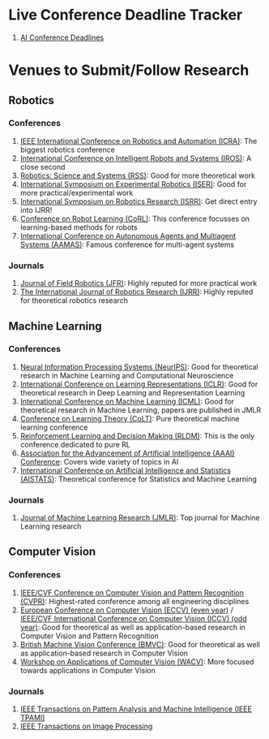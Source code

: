 # Live Conference Deadline Tracker
1. [AI Conference Deadlines](https://aideadlin.es/?sub=ML,CV,NLP,RO,SP,DM)

# Venues to Submit/Follow Research

## Robotics
### Conferences

1. [IEEE International Conference on Robotics and Automation (ICRA)](https://www.icra2020.org/): The biggest robotics conference
2. [International Conference on Intelligent Robots and Systems (IROS)](https://www.iros2020.org/): A close second
3. [Robotics: Science and Systems (RSS)](https://roboticsconference.org/): Good for more theoretical work
4. [International Symposium on Experimental Robotics (ISER)](https://link.springer.com/conference/iser): Good for more practical/experimental work
5. [International Symposium on Robotics Research (ISRR)](http://www.isrr2019.org/): Get direct entry into IJRR!
6. [Conference on Robot Learning (CoRL)](https://www.robot-learning.org/): This conference focusses on learning-based methods for robots
7. [International Conference on Autonomous Agents and Multiagent Systems (AAMAS)](https://aamas2020.conference.auckland.ac.nz/): Famous conference for multi-agent systems

### Journals
1. [Journal of Field Robotics (JFR)](https://www.journalfieldrobotics.org/JFR/Home.html): Highly reputed for more practical work
2. [The International Journal of Robotics Research (IJRR)](https://journals.sagepub.com/home/ijr): Highly reputed for theoretical robotics research

## Machine Learning
### Conferences
1. [Neural Information Processing Systems (NeurIPS)](https://neurips.cc/): Good for theoretical research in Machine Learning and Computational Neuroscience
2. [International Conference on Learning Representations (ICLR)](https://iclr.cc/): Good for theoretical research in Deep Learning and Representation Learning
3. [International Conference on Machine Learning (ICML)](https://icml.cc/): Good for theoretical research in Machine Learning, papers are published in JMLR
4. [Conference on Learning Theory (CoLT)](https://www.colt2020.org/): Pure theoretical machine learning conference
5. [Reinforcement Learning and Decision Making (RLDM)](http://rldm.org/): This is the only conference dedicated to pure RL
6. [Association for the Advancement of Artificial Intelligence (AAAI) Conference](https://www.aaai.org/Conferences/AAAI/aaai.php): Covers wide variety of topics in AI
7. [International Conference on Artificial Intelligence and Statistics (AISTATS)](https://www.aistats.org/): Theoretical conference for Statistics and Machine Learning

### Journals
1. [Journal of Machine Learning Research (JMLR)](http://www.jmlr.org/): Top journal for Machine Learning research

## Computer Vision
### Conferences
1. [IEEE/CVF Conference on Computer Vision and Pattern Recognition (CVPR)](http://cvpr2020.thecvf.com/): Highest-rated conference among all engineering disciplines
2. [European Conference on Computer Vision (ECCV) (even year)](https://eccv2020.eu/) / [IEEE/CVF International Conference on Computer Vision (ICCV) (odd year)](http://iccv2021.thecvf.com/home): Good for theoretical as well as application-based research in Computer Vision and Pattern Recognition
3. [British Machine Vision Conference (BMVC)](https://britishmachinevisionassociation.github.io/bmvc): Good for theoretical as well as application-based research in Computer Vision
4. [Workshop on Applications of Computer Vision (WACV)](http://wacv2021.thecvf.com/home): More focused towards applications in Computer Vision

### Journals
1. [IEEE Transactions on Pattern Analysis and Machine Intelligence (IEEE TPAMI)](https://ieeexplore.ieee.org/xpl/RecentIssue.jsp?punumber=34)
2. [IEEE Transactions on Image Processing](https://ieeexplore.ieee.org/xpl/RecentIssue.jsp?punumber=83)
